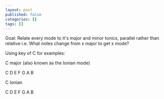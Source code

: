 ```yaml
---
layout: post
published: false
categories: []
tags: []
---
```

Goal: Relate every mode to it's major and minor tonics, parallel rather
than relative i.e. What notes change from x major to get x mode?

Using key of C for examples:

C major (also known as the Ionian mode)

C D E F G A B

C Ionian

C D E F G A B

